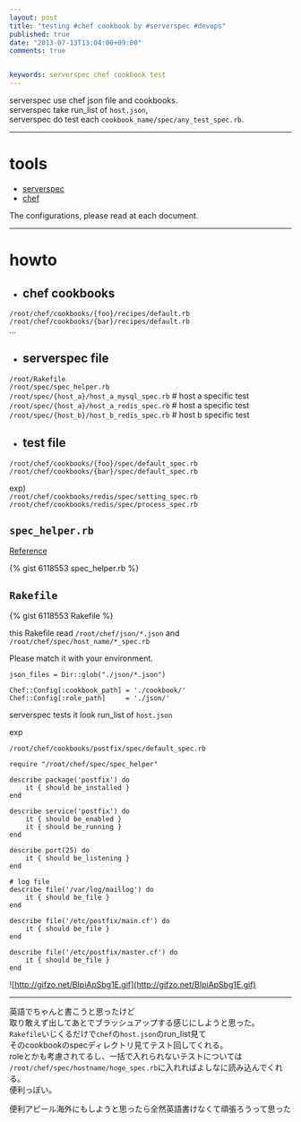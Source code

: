 ```yaml
---
layout: post
title: "testing #chef cookbook by #serverspec #devops"
published: true
date: "2013-07-13T13:04:00+09:00"
comments: true


keywords: serverspec chef cookbook test
---
```


serverspec use chef json file and cookbooks.  
serverspec take run_list of `host.json`,  
serverspec do test each `cookbook_name/spec/any_test_spec.rb`.  

---

# tools

- [serverspec](http://serverspec.org/)
- [chef](http://www.opscode.com/chef/)

The configurations, please read at each document.

---

# howto

- ## chef cookbooks
 `/root/chef/cookbooks/{foo}/recipes/default.rb`
 `/root/chef/cookbooks/{bar}/recipes/default.rb`  
 ...

- ## serverspec file
 `/root/Rakefile`  
 `/root/spec/spec_helper.rb`  
 `/root/spec/{host_a}/host_a_mysql_spec.rb`   # host a specific test
 `/root/spec/{host_a}/host_a_redis_spec.rb`   # host a specific test
 `/root/spec/{host_b}/host_b_redis_spec.rb`   # host b specific test

- ## test file
 `/root/chef/cookbooks/{foo}/spec/default_spec.rb`  
 `/root/chef/cookbooks/{bar}/spec/default_spec.rb`  

 exp)  
 `/root/chef/cookbooks/redis/spec/setting_spec.rb`  
 `/root/chef/cookbooks/redis/spec/process_spec.rb`  

## `spec_helper.rb`

[Reference](http://serverspec.org/advanced_tips.html)

{% gist 6118553 spec_helper.rb %}

## `Rakefile`

{% gist 6118553 Rakefile %}

this Rakefile read `/root/chef/json/*.json` and `/root/chef/spec/host_name/*_spec.rb`

Please match it with your environment.

```
json_files = Dir::glob("./json/*.json")
 
Chef::Config[:cookbook_path] = './cookbook/'
Chef::Config[:role_path]     = './json/'
```
  
serverspec tests it look run_list of `host.json`

exp

`/root/chef/cookbooks/postfix/spec/default_spec.rb`

```
require "/root/chef/spec/spec_helper"

describe package('postfix') do
    it { should be_installed }
end

describe service('postfix') do
    it { should be_enabled }
    it { should be_running }
end

describe port(25) do
    it { should be_listening }
end

# log file
describe file('/var/log/maillog') do
    it { should be_file }
end

describe file('/etc/postfix/main.cf') do
    it { should be_file }
end

describe file('/etc/postfix/master.cf') do
    it { should be_file }
end
```

![http://gifzo.net/BIpiApSbg1E.gif](http://gifzo.net/BIpiApSbg1E.gif)

---

英語でちゃんと書こうと思ったけど  
取り敢えず出してあとでブラッシュアップする感じにしようと思った。  
`Rakefile`いじくるだけで`chef`の`host.json`のrun_list見て  
そのcookbookのspecディレクトリ見てテスト回してくれる。  
roleとかも考慮されてるし、一括で入れられないテストについては  
`/root/chef/spec/hostname/hoge_spec.rb`に入れればよしなに読み込んでくれる。  
便利っぽい。  
  
便利アピール海外にもしようと思ったら全然英語書けなくて頑張ろうって思った
